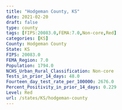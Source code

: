 ```yaml
---
title: "Hodgeman County, KS"
date: 2021-02-20
draft: false
type: county
tags: [FIPS:20083.0,FEMA:7.0,Non-core,Red]
categories: [KS]
County: Hodgeman County
State: KS
FIPS: 20083.0
FEMA_Region: 7.0
Population: 1794.0
NCHS_Urban_Rural_Classification: Non-core
Tests_in_prior_14_days: 48.0
Fourteen_day_test_rate_per_100000: 2676.0
Percent_Positivity_in_prior_14_days: 0.229
Level: Red
url: /states/KS/hodgeman-county
---
```



